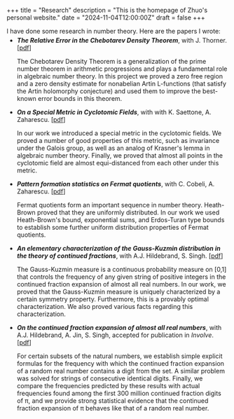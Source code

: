 +++
title = "Research"
description = "This is the homepage of Zhuo's personal website."
date = "2024-11-04T12:00:00Z"
draft = false
+++

<div style="margin-bottom: -10px;">I have done some research in number theory. Here are the papers I wrote:</div>

* ***The Relative Error in the Chebotarev Density Theorem***, with J. Thorner. [[pdf](/my-website/)]

  The Chebotarev Density Theorem is a generalization of the prime number theorem in arithmetic progressions and plays a fundamental role in algebraic number theory. In this project we proved a zero free region and a zero density estimate for nonabelian Artin L-functions (that satisfy the Artin holomorphy conjecture) and used them to improve the best-known error bounds in this theorem.


* ***On a Special Metric in Cyclotomic Fields***, with with K. Saettone, A. Zaharescu. [[pdf](https://arxiv.org/abs/2410.22687v1)]

  In our work we introduced a special metric in the cyclotomic fields. We proved a number of good properties of this metric, such as invariance under the Galois group, as well as an analog of Krasner's lemma in algebraic number theory. Finally, we proved that almost all points in the cyclotomic field are almost equi-distanced from each other under this metric.

* ***Pattern formation statistics on Fermat quotients***, with C. Cobeli, A. Zaharescu. [[pdf](/my-website/FQ.pdf)]

  Fermat quotients form an important sequence in number theory. Heath-Brown proved that they are uniformly distributed. In our work we used Heath-Brown's bound, exponential sums, and Erdos-Turan type bounds to establish some further uniform distribution properties of Fermat quotients.

* ***An elementary characterization of the Gauss-Kuzmin distribution in the theory of continued fractions***, with A.J. Hildebrand, S. Singh. [[pdf](/my-website/cf-uniqueness-submitted.pdf)]

  The Gauss-Kuzmin measure is a continuous probability measure on [0,1] that controls the frequency of any given string of positive integers in the continued fraction expansion of almost all real numbers. In our work, we proved that the Gauss-Kuzmin measure is uniquely characterized by a certain symmetry property. Furthermore, this is a provably optimal characterization. We also proved various facts regarding this characterization.

* ***On the continued fraction expansion of almost all real numbers***, with A.J. Hildebrand, A. Jin, S. Singh, accepted for publication in *Involve*. [[pdf](https://arxiv.org/abs/2403.16761)]

  For certain subsets of the natural numbers, we establish simple explicit formulas for the frequency with which the continued fraction expansion of a random real number contains a digit from the set. A similar problem was solved for strings of consecutive identical digits. Finally, we compare the frequencies predicted by these results with actual frequencies found among the first 300 million continued fraction digits of π, and we provide strong statistical evidence that the continued fraction expansion of π behaves like that of a random real number.